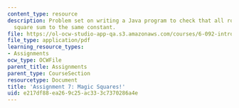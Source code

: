 ```yaml
---
content_type: resource
description: Problem set on writing a Java program to check that all rows in a magic
  square sum to the same constant.
file: https://ol-ocw-studio-app-qa.s3.amazonaws.com/courses/6-092-introduction-to-programming-in-java-january-iap-2010/e217df88ea269c25ac333c7370286a4e_MIT6_092IAP10_assn07.pdf
file_type: application/pdf
learning_resource_types:
- Assignments
ocw_type: OCWFile
parent_title: Assignments
parent_type: CourseSection
resourcetype: Document
title: 'Assignment 7: Magic Squares!'
uid: e217df88-ea26-9c25-ac33-3c7370286a4e
---
```

